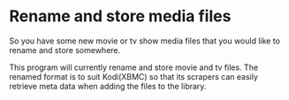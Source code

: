 # Rename and store media files

So you have some new movie or tv show media files that you would like to rename and store somewhere.

This program will currently rename and store movie and tv files. 
The renamed format is to suit Kodi(XBMC) so that its scrapers can easily retrieve meta data when adding the files to the library.

